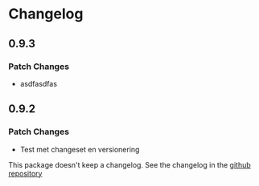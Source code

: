 # Changelog

## 0.9.3

### Patch Changes

- asdfasdfas

## 0.9.2

### Patch Changes

- Test met changeset en versionering

This package doesn't keep a changelog. See the changelog in the [github repository](https://github.com/MaskingTechnology/jitar/blob/main/CHANGELOG.md)
